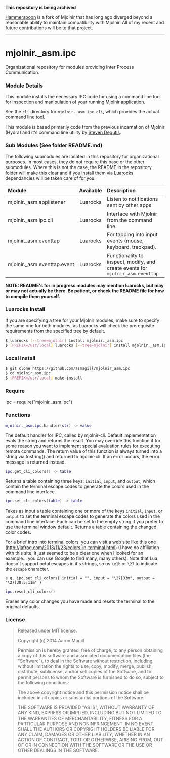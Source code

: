 **This repository is being archived**

[Hammerspoon](https://github.com/Hammerspoon/hammerspoon) is a fork of Mjolnir that has long ago diverged beyond a reasonable ability to maintain compatibility with Mjolnir. All of my recent and future contributions will be to that project.

- - -

mjolnir._asm.ipc
================

Organizational repository for modules providing Inter Process Communication.

### Module Details
This module installs the necessary IPC code for using a command line tool for inspection and
manipulation of your running Mjolnir application.

See the `cli` directory for `mjolnir._asm.ipc.cli`, which provides the actual command line tool.

This module is based primarily code from the previous incarnation of Mjolnir (Hydra) and it's command
line utility by [Steven Degutis](https://github.com/sdegutis/).

### Sub Modules (See folder README.md)
The following submodules are located in this repository for organizational purposes.  In most cases, they do not require this base or the other submodules.  Where this is not the case, the README in the repository folder will make this clear and if you install them via Luarocks, dependancies will be taken care of for you.

|Module                        | Available | Description                                                                    |
|:-----------------------------|:---------:|:-------------------------------------------------------------------------------|
|mjolnir._asm.applistener      | Luarocks  | Listen to notifications sent by other apps.                                    |
|mjolnir._asm.ipc.cli          | Luarocks  | Interface with Mjolnir from the command line.                                  |
|mjolnir._asm.eventtap         | Luarocks  | For tapping into input events (mouse, keyboard, trackpad).                     |
|mjolnir._asm.eventtap.event   | Luarocks  | Functionality to inspect, modify, and create events for `mjolnir_asm.eventtap` |

**NOTE: README's for in progress modules may mention luarocks, but may or may not actually be there.  Be patient, or check the README file for how to compile them yourself.**

### Luarocks Install
If you are specifying a tree for your Mjolnir modules, make sure to specify the same one for both modules, as Luarocks will check the prerequisite requirements from the specified tree by default.

~~~bash
$ luarocks [--tree=mjolnir] install mjolnir._asm.ipc
$ [PREFIX=/usr/local] luarocks [--tree=mjolnir] install mjolnir._asm.ipc.cli
~~~

### Local Install
~~~bash
$ git clone https://github.com/asmagill/mjolnir_asm.ipc
$ cd mjolnir_asm.ipc
$ [PREFIX=/usr/local] make install
~~~

### Require
ipc = require("mjolnir._asm.ipc")

### Functions
~~~lua
mjolnir._asm.ipc.handler(str) -> value
~~~
The default handler for IPC, called by mjolnir-cli. Default implementation evals the string and returns the result.
You may override this function if for some reason you want to implement special evaluation rules for executing remote commands.
The return value of this function is always turned into a string via tostring() and returned to mjolnir-cli.
If an error occurs, the error message is returned instead.

~~~lua
ipc.get_cli_colors() -> table
~~~
Returns a table containing three keys, `initial`, `input`, and `output`, which contain the terminal escape codes to generate the colors used in the command line interface.

~~~lua
ipc.set_cli_colors(table) -> table
~~~
Takes as input a table containing one or more of the keys `initial`, `input`, or `output` to set the terminal escape codes to generate the colors used in the command line interface.  Each can be set to the empty string if you prefer to use the terminal window default.  Returns a table containing the changed color codes.

For a brief intro into terminal colors, you can visit a web site like this one (http://jafrog.com/2013/11/23/colors-in-terminal.html) (I have no affiliation with this site, it just seemed to be a clear one when I looked for an example... you can use Google to find many, many others).  Note that Lua doesn't support octal escapes in it's strings, so us `\x1b` or `\27` to indicate the `escape` character.

    e.g. ipc.set_cli_colors{ initial = "", input = "\27[33m", output = "\27[38;5;11m" }

~~~lua
ipc.reset_cli_colors()
~~~
Erases any color changes you have made and resets the terminal to the original defaults.

### License

> Released under MIT license.
>
> Copyright (c) 2014 Aaron Magill
>
> Permission is hereby granted, free of charge, to any person obtaining a copy of this software and associated documentation files (the "Software"), to deal in the Software without restriction, including without limitation the rights to use, copy, modify, merge, publish, distribute, sublicense, and/or sell copies of the Software, and to permit persons to whom the Software is furnished to do so, subject to the following conditions:
>
> The above copyright notice and this permission notice shall be included in all copies or substantial portions of the Software.
>
> THE SOFTWARE IS PROVIDED "AS IS", WITHOUT WARRANTY OF ANY KIND, EXPRESS OR IMPLIED, INCLUDING BUT NOT LIMITED TO THE WARRANTIES OF MERCHANTABILITY, FITNESS FOR A PARTICULAR PURPOSE AND NONINFRINGEMENT. IN NO EVENT SHALL THE AUTHORS OR COPYRIGHT HOLDERS BE LIABLE FOR ANY CLAIM, DAMAGES OR OTHER LIABILITY, WHETHER IN AN ACTION OF CONTRACT, TORT OR OTHERWISE, ARISING FROM, OUT OF OR IN CONNECTION WITH THE SOFTWARE OR THE USE OR OTHER DEALINGS IN THE SOFTWARE.
>
